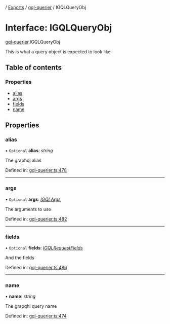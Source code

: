 [](../README.md) / [Exports](../modules.md) / [gql-querier](../modules/gql_querier.md) / IGQLQueryObj

# Interface: IGQLQueryObj

[gql-querier](../modules/gql_querier.md).IGQLQueryObj

This is what a query object is expected to look like

## Table of contents

### Properties

- [alias](gql_querier.igqlqueryobj.md#alias)
- [args](gql_querier.igqlqueryobj.md#args)
- [fields](gql_querier.igqlqueryobj.md#fields)
- [name](gql_querier.igqlqueryobj.md#name)

## Properties

### alias

• `Optional` **alias**: *string*

The graphql alias

Defined in: [gql-querier.ts:478](https://github.com/onzag/itemize/blob/0569bdf2/gql-querier.ts#L478)

___

### args

• `Optional` **args**: [*IGQLArgs*](gql_querier.igqlargs.md)

The arguments to use

Defined in: [gql-querier.ts:482](https://github.com/onzag/itemize/blob/0569bdf2/gql-querier.ts#L482)

___

### fields

• `Optional` **fields**: [*IGQLRequestFields*](gql_querier.igqlrequestfields.md)

And the fields

Defined in: [gql-querier.ts:486](https://github.com/onzag/itemize/blob/0569bdf2/gql-querier.ts#L486)

___

### name

• **name**: *string*

The grapqhl query name

Defined in: [gql-querier.ts:474](https://github.com/onzag/itemize/blob/0569bdf2/gql-querier.ts#L474)
